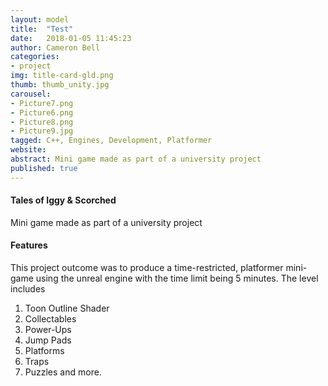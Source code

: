 ```yaml
---
layout: model
title:  "Test"
date:   2018-01-05 11:45:23
author: Cameron Bell
categories:
- project
img: title-card-gld.png
thumb: thumb_unity.jpg
carousel:
- Picture7.png
- Picture6.png
- Picture8.png
- Picture9.jpg
tagged: C++, Engines, Development, Platformer
website:
abstract: Mini game made as part of a university project
published: true
---
```

#### Tales of Iggy & Scorched
Mini game made as part of a university project 
#### Features
This project outcome was to produce a time-restricted, platformer mini-game using the unreal engine with the time limit being 5 minutes. The level includes
1. Toon Outline Shader
2. Collectables
3. Power-Ups
4. Jump Pads
5. Platforms
6. Traps
7. Puzzles 
and more.
